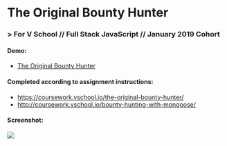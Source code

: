 # The Original Bounty Hunter
### > For V School // Full Stack JavaScript // January 2019 Cohort
#### Demo:
- <a href="index.html" target="_blank">The Original Bounty Hunter</a>
#### Completed according to assignment instructions: 
- https://coursework.vschool.io/the-original-bounty-hunter/
- http://coursework.vschool.io/bounty-hunting-with-mongoose/

#### Screenshot:
<a href="" target="_blank"><img src="screenshot.png"></a>
